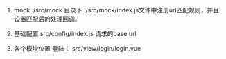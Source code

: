 1. mock
    ./src/mock 目录下
    ./src/mock/index.js文件中注册url匹配规则，并且设置匹配后的处理回调。

2. 基础配置
    src/config/index.js   请求的base url

3. 各个模块位置
    登陆： src/view/login/login.vue
